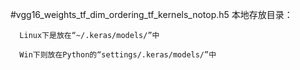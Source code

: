 #vgg16_weights_tf_dim_ordering_tf_kernels_notop.h5
本地存放目录：

      Linux下是放在“~/.keras/models/”中

      Win下则放在Python的“settings/.keras/models/”中
